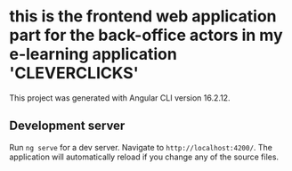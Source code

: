 # this is the frontend web application part for the back-office actors in my e-learning application 'CLEVERCLICKS'

This project was generated with Angular CLI version 16.2.12.

## Development server

Run `ng serve` for a dev server. Navigate to `http://localhost:4200/`. The application will automatically reload if you change any of the source files.

